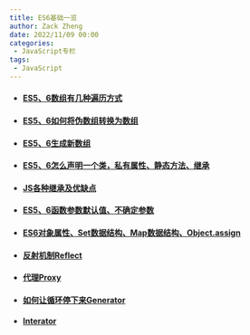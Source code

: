 ```yaml
---
title: ES6基础一览
author: Zack Zheng
date: 2022/11/09 00:00
categories:
 - JavaScript专栏
tags:
 - JavaScript
---
```


+ #### [ES5、6数组有几种遍历方式](https://github.com/zack-xy/try-projects/blob/main/learn-es6789/static/lesson2-2.js)

+ #### [ES5、6如何将伪数组转换为数组](https://github.com/zack-xy/try-projects/blob/main/learn-es6789/static/lesson2-2-1.js)

+ #### [ES5、6生成新数组](https://github.com/zack-xy/try-projects/blob/main/learn-es6789/static/lesson2-2-2.js)

+ ####  [ES5、6怎么声明一个类，私有属性、静态方法、继承](https://github.com/zack-xy/try-projects/blob/main/learn-es6789/static/lesson2-3.js)

+ #### [JS各种继承及优缺点](https://zack-xy.github.io/knownNet/program/interview/JavaScript%E9%9D%A2%E8%AF%95/JavaScript%E4%B8%AD%E5%B8%B8%E8%A7%81%E7%9A%84%E7%BB%A7%E6%89%BF%E6%96%B9%E5%BC%8F.html)

+ #### [ES5、6函数参数默认值、不确定参数](https://github.com/zack-xy/try-projects/blob/main/learn-es6789/static/lesson2-4.js)

+ ####  [ES6对象属性、Set数据结构、Map数据结构、Object.assign](https://github.com/zack-xy/try-projects/blob/main/learn-es6789/static/lesson2-5.js)

+ #### [反射机制Reflect](https://github.com/zack-xy/try-projects/blob/main/learn-es6789/static/lesson2-6.js)

+ #### [代理Proxy](https://github.com/zack-xy/try-projects/blob/main/learn-es6789/static/lesson2-7.js)

+ #### [如何让循环停下来Generator](https://github.com/zack-xy/try-projects/blob/main/learn-es6789/static/lesson2-8.js)

+ #### [Interator](https://github.com/zack-xy/try-projects/blob/main/learn-es6789/static/lesson2-9.js)
